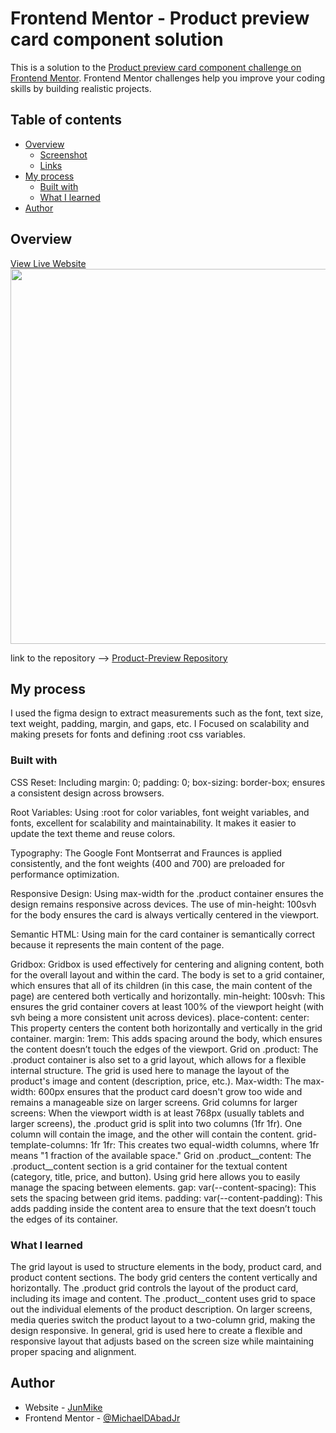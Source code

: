 # Frontend Mentor - Product preview card component solution

This is a solution to the [Product preview card component challenge on Frontend Mentor](https://www.frontendmentor.io/challenges/product-preview-card-component-GO7UmttRfa). Frontend Mentor challenges help you improve your coding skills by building realistic projects. 

## Table of contents

- [Overview](#overview)
  - [Screenshot](#screenshot)
  - [Links](#links)
- [My process](#my-process)
  - [Built with](#built-with)
  - [What I learned](#what-i-learned)
- [Author](#author)



## Overview

<a href="https://junmike-product-preview.netlify.app/" target="_blank">View Live Website</a>
</br>
<img src="https://raw.githubusercontent.com/MichaelDAbadJr/assets/refs/heads/main/product-preview-cover.png" width="600">

link to the repository -->
<a href="https://github.com/MichaelDAbadJr/Product-Preview" target="_blank">Product-Preview Repository</a>

## My process
I used the figma design to extract measurements such as the font, text size, text weight, padding, margin, and gaps, etc. I Focused on scalability and making presets for fonts and defining :root css variables.

### Built with
CSS Reset:
Including margin: 0; padding: 0; box-sizing: border-box; ensures a consistent design across browsers.

Root Variables:
Using :root for color variables, font weight variables, and fonts, excellent for scalability and maintainability. It makes it easier to update the text theme and reuse colors.

Typography:
The Google Font Montserrat and Fraunces is applied consistently, and the font weights (400 and 700) are preloaded for performance optimization.

Responsive Design:
Using max-width for the .product container ensures the design remains responsive across devices.
The use of min-height: 100svh for the body ensures the card is always vertically centered in the viewport.

Semantic HTML:
Using main for the card container is semantically correct because it represents the main content of the page.

Gridbox:
Gridbox is used effectively for centering and aligning content, both for the overall layout and within the card. The body is set to a grid container, which ensures that all of its children (in this case, the main content of the page) are centered both vertically and horizontally.
min-height: 100svh: This ensures the grid container covers at least 100% of the viewport height (with svh being a more consistent unit across devices).
place-content: center: This property centers the content both horizontally and vertically in the grid container.
margin: 1rem: This adds spacing around the body, which ensures the content doesn’t touch the edges of the viewport.
Grid on .product: The .product container is also set to a grid layout, which allows for a flexible internal structure. The grid is used here to manage the layout of the product's image and content (description, price, etc.).
Max-width: The max-width: 600px ensures that the product card doesn't grow too wide and remains a manageable size on larger screens.
Grid columns for larger screens: When the viewport width is at least 768px (usually tablets and larger screens), the .product grid is split into two columns (1fr 1fr). One column will contain the image, and the other will contain the content.
grid-template-columns: 1fr 1fr: This creates two equal-width columns, where 1fr means "1 fraction of the available space."
Grid on .product__content: The .product__content section is a grid container for the textual content (category, title, price, and button). Using grid here allows you to easily manage the spacing between elements.
gap: var(--content-spacing): This sets the spacing between grid items.
padding: var(--content-padding): This adds padding inside the content area to ensure that the text doesn’t touch the edges of its container.

### What I learned
The grid layout is used to structure elements in the body, product card, and product content sections.
The body grid centers the content vertically and horizontally.
The .product grid controls the layout of the product card, including its image and content.
The .product__content uses grid to space out the individual elements of the product description.
On larger screens, media queries switch the product layout to a two-column grid, making the design responsive.
In general, grid is used here to create a flexible and responsive layout that adjusts based on the screen size while maintaining proper spacing and alignment.


## Author
- Website - [JunMike](https://junmike.dev)
- Frontend Mentor - [@MichaelDAbadJr](https://www.frontendmentor.io/profile/MichaelDAbadJr)